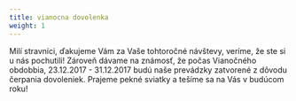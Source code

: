 ```yaml
---
title: vianocna dovolenka
weight: 1
---
```

Milí stravníci, ďakujeme Vám za Vaše tohtoročné návštevy, veríme, že ste si u nás pochutili! Zároveň dávame na známosť, že počas Vianočného obdobbia, 23.12.2017 - 31.12.2017 budú naše prevádzky zatvorené z dôvodu čerpania dovoleniek. Prajeme pekné sviatky a tešíme sa na Vás v budúcom roku!